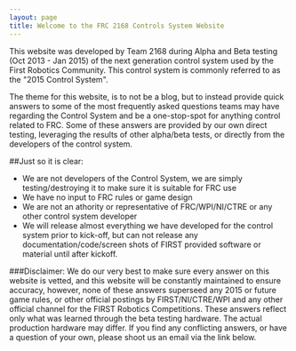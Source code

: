 ```yaml
---
layout: page
title: Welcome to the FRC 2168 Controls System Website
---
```



This website was developed by Team 2168 during Alpha and Beta testing (Oct 2013 - Jan 2015) of the next generation control system used by the First Robotics Community. This control system is commonly referred to as the "2015 Control System".

The theme for this website, is to not be a blog, but to instead provide quick answers to some of the most frequently asked questions teams may have regarding the Control System and be a one-stop-spot for anything control related to FRC. Some of these answers are provided by our own direct testing, leveraging the results of other alpha/beta tests, or directly from the developers of the control system.

##Just so it is clear:
* We are not developers of the Control System, we are simply testing/destroying it to make sure it is suitable for FRC use
* We have no input to FRC rules or game design
* We are not an athority or representative of FRC/WPI/NI/CTRE or any other control system developer
* We will release almost everything we have developed for the control system prior to kick-off, but can not release any documentation/code/screen shots of FIRST provided software or material until after kickoff.

###Disclaimer:
We do our very best to make sure every answer on this website is vetted, and this website will be constantly maintained to ensure accuracy, however, none of these answers superseed any 2015 or future game rules, or other official postings by FIRST/NI/CTRE/WPI and any other official channel for the FIRST Robotics Competitions. These answers reflect only what was learned through the beta testing hardware. The actual production hardware may differ. If you find any conflicting answers, or have a question of your own, please shoot us an email via the link below.


